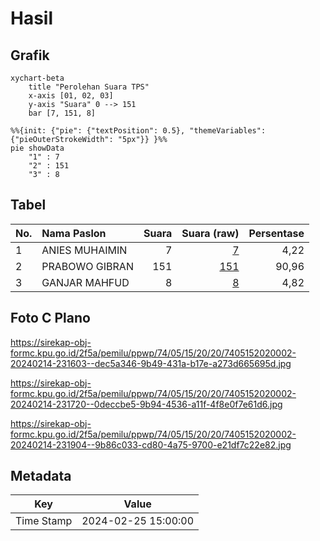 # Hasil

## Grafik

```mermaid
xychart-beta
    title "Perolehan Suara TPS"
    x-axis [01, 02, 03]
    y-axis "Suara" 0 --> 151
    bar [7, 151, 8]
```

```mermaid
%%{init: {"pie": {"textPosition": 0.5}, "themeVariables": {"pieOuterStrokeWidth": "5px"}} }%%
pie showData
    "1" : 7
    "2" : 151
    "3" : 8
```

## Tabel

| No. | Nama Paslon    | Suara | Suara (raw) | Persentase |
|:--- |:-------------- | -----:| -----------:| ----------:|
| 1   | ANIES MUHAIMIN | 7     | [7][p-1]    | 4,22       |
| 2   | PRABOWO GIBRAN | 151   | [151][p-2]  | 90,96      |
| 3   | GANJAR MAHFUD  | 8     | [8][p-3]    | 4,82       |


[p-1]: https://github.com/gigit-pemilu/pemilu-2024-74-sulawesi-tenggara/blob/main/pilpres/hitung-suara/sub/74-sulawesi-tenggara/sub/05-konawe-selatan/sub/15-mowila/sub/2020-wonua-monapa/sub/002-tps/sub/paslon-1.txt
[p-2]: https://github.com/gigit-pemilu/pemilu-2024-74-sulawesi-tenggara/blob/main/pilpres/hitung-suara/sub/74-sulawesi-tenggara/sub/05-konawe-selatan/sub/15-mowila/sub/2020-wonua-monapa/sub/002-tps/sub/paslon-2.txt
[p-3]: https://github.com/gigit-pemilu/pemilu-2024-74-sulawesi-tenggara/blob/main/pilpres/hitung-suara/sub/74-sulawesi-tenggara/sub/05-konawe-selatan/sub/15-mowila/sub/2020-wonua-monapa/sub/002-tps/sub/paslon-3.txt

## Foto C Plano

https://sirekap-obj-formc.kpu.go.id/2f5a/pemilu/ppwp/74/05/15/20/20/7405152020002-20240214-231603--dec5a346-9b49-431a-b17e-a273d665695d.jpg

https://sirekap-obj-formc.kpu.go.id/2f5a/pemilu/ppwp/74/05/15/20/20/7405152020002-20240214-231720--0deccbe5-9b94-4536-a11f-4f8e0f7e61d6.jpg

https://sirekap-obj-formc.kpu.go.id/2f5a/pemilu/ppwp/74/05/15/20/20/7405152020002-20240214-231904--9b86c033-cd80-4a75-9700-e21df7c22e82.jpg


## Metadata

| Key        | Value               |
| ---------- | ------------------- |
| Time Stamp | 2024-02-25 15:00:00 |



